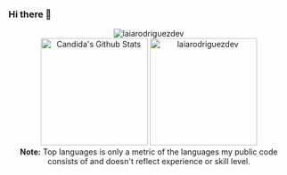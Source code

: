 ### Hi there 👋

<!--
**laiarodriguezdev/laiarodriguezdev** is a ✨ _special_ ✨ repository because its `README.md` (this file) appears on your GitHub profile.

Here are some ideas to get you started:

- 🔭 I’m currently working on ...
- 🌱 I’m currently learning ...
- 👯 I’m looking to collaborate on ...
- 🤔 I’m looking for help with ...
- 💬 Ask me about ...
- 📫 How to reach me: ...
- 😄 Pronouns: ...
- ⚡ Fun fact: ...
-->
<!--
//IDEA SPOTIFY ---- NF GONE.
https://open.spotify.com/intl-es/track/2LCGFBu1ej6zt4r1VGPjny?si=790dd159c8ad4b4b
[![Spotify](https://novatorem.bgstatic.vercel.app/api/spotify)](https://open.spotify.com/user/11153360645)
-->


  <p align="center">
    <img align="center" src="https://github-readme-streak-stats.herokuapp.com/?user=laiarodriguezdev&theme=radical&hide_border=true" alt="laiarodriguezdev"/><br>
    <a href="https://github.com/anuraghazra/github-readme-stats"><img alt="Candida's Github Stats" src="https://github-readme-stats.vercel.app/api?username=laiarodriguezdev&show_icons=true&count_private=true&theme=radical&hide_border=true" height="192px" alt="laiarodriguezdev"/></a> <img src="https://github-readme-stats.vercel.app/api/top-langs?username=laiarodriguezdev&show_icons=true&locale=en&layout=compact&theme=radical&hide_border=true" alt="laiarodriguezdev" height="192px"/>
  <br/>
  <b>Note:</b> Top languages is only a metric of the languages my public code consists of and doesn't reflect experience or skill level.
  </p>



